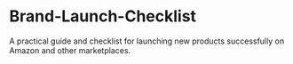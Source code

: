 # Brand-Launch-Checklist
A practical guide and checklist for launching new products successfully on Amazon and other marketplaces.  
